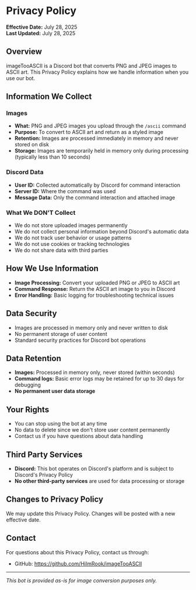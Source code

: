 # Privacy Policy

**Effective Date:** July 28, 2025  
**Last Updated:** July 28, 2025

## Overview

imageTooASCII is a Discord bot that converts PNG and JPEG images to ASCII art. This Privacy Policy explains how we handle information when you use our bot.

## Information We Collect

### Images

- **What:** PNG and JPEG images you upload through the `/ascii` command
- **Purpose:** To convert to ASCII art and return as a styled image
- **Retention:** Images are processed immediately in memory and never stored on disk
- **Storage:** Images are temporarily held in memory only during processing (typically less than 10 seconds)

### Discord Data

- **User ID:** Collected automatically by Discord for command interaction
- **Server ID:** Where the command was used
- **Message Data:** Only the command interaction and attached image

### What We DON'T Collect

- We do not store uploaded images permanently
- We do not collect personal information beyond Discord's automatic data
- We do not track user behavior or usage patterns
- We do not use cookies or tracking technologies
- We do not share data with third parties

## How We Use Information

- **Image Processing:** Convert your uploaded PNG or JPEG to ASCII art
- **Command Response:** Return the ASCII art image to you in Discord
- **Error Handling:** Basic logging for troubleshooting technical issues

## Data Security

- Images are processed in memory only and never written to disk
- No permanent storage of user content
- Standard security practices for Discord bot operations

## Data Retention

- **Images:** Processed in memory only, never stored (within seconds)
- **Command logs:** Basic error logs may be retained for up to 30 days for debugging
- **No permanent user data storage**

## Your Rights

- You can stop using the bot at any time
- No data to delete since we don't store user content permanently
- Contact us if you have questions about data handling

## Third Party Services

- **Discord:** This bot operates on Discord's platform and is subject to Discord's Privacy Policy
- **No other third-party services** are used for data processing or storage

## Changes to Privacy Policy

We may update this Privacy Policy. Changes will be posted with a new effective date.

## Contact

For questions about this Privacy Policy, contact us through:
- GitHub: https://github.com/HiImRook/imageTooASCII

---

*This bot is provided as-is for image conversion purposes only.*
